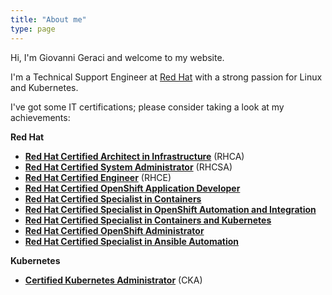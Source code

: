 ```yaml
---
title: "About me"
type: page
---
```


Hi, I'm Giovanni Geraci and welcome to my website.
  
I'm a Technical Support Engineer at [Red Hat](https://www.redhat.com/it) with a strong passion for Linux and Kubernetes.

I've got some IT certifications; please consider taking a look at my achievements:

**Red Hat**

* **[Red Hat Certified Architect in Infrastructure]((https://www.redhat.com/rhtapps/services/verify?certId=180-017-493))** (RHCA)
* **[Red Hat Certified System Administrator]((https://www.redhat.com/rhtapps/services/verify?certId=180-017-493))** (RHCSA)
* **[Red Hat Certified Engineer](https://www.redhat.com/rhtapps/services/verify?certId=180-017-493)** (RHCE)
* **[Red Hat Certified OpenShift Application Developer](https://www.redhat.com/rhtapps/services/verify?certId=180-017-493)**
* **[Red Hat Certified Specialist in Containers](https://www.redhat.com/rhtapps/services/verify?certId=180-017-493)**
* **[Red Hat Certified Specialist in OpenShift Automation and Integration](https://www.redhat.com/rhtapps/services/verify?certId=180-017-493)**
* **[Red Hat Certified Specialist in Containers and Kubernetes](https://www.redhat.com/rhtapps/services/verify?certId=180-017-493)**
* **[Red Hat Certified OpenShift Administrator](https://www.redhat.com/rhtapps/services/verify?certId=180-017-493)**
* **[Red Hat Certified Specialist in Ansible Automation](https://www.redhat.com/rhtapps/services/verify?certId=180-017-493)**

**Kubernetes**

* **[Certified Kubernetes Administrator](https://www.youracclaim.com/badges/76d6cfaf-8f83-42a9-a487-0df9f29b9a9c/public_url)** (CKA)